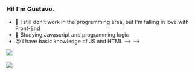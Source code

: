 ### Hi! I'm Gustavo.



- 🔭 I still don't work in the programming area, but I'm falling in love with Front-End
- 🌱 Studying Javascript and programming logic
- 😍 I have basic knowledge of JS and HTML -->
-->

<div>
 <a href="https://www.linkedin.com/in/gustavollema/" target="_blank"><img src="https://img.shields.io/badge/-LinkedIn-%230077B5?style=for-the-badge&logo=linkedin&logoColor=white" target="_blank"></a> 
 
</div>
<br>
<div>
 <a target="_blank"><img src="https://img.shields.io/badge/JavaScript-F7DF1E?style=for-the-badge&logo=javascript&logoColor=black" target="_blank"></a> 
</div>
